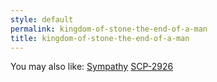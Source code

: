 ```yaml
---
style: default
permalink: kingdom-of-stone-the-end-of-a-man
title: kingdom-of-stone-the-end-of-a-man
---
```

You may also like:
[Sympathy](http://scp-wiki.net/sympathy)
[SCP-2926](http://scp-wiki.net/scp-2926)